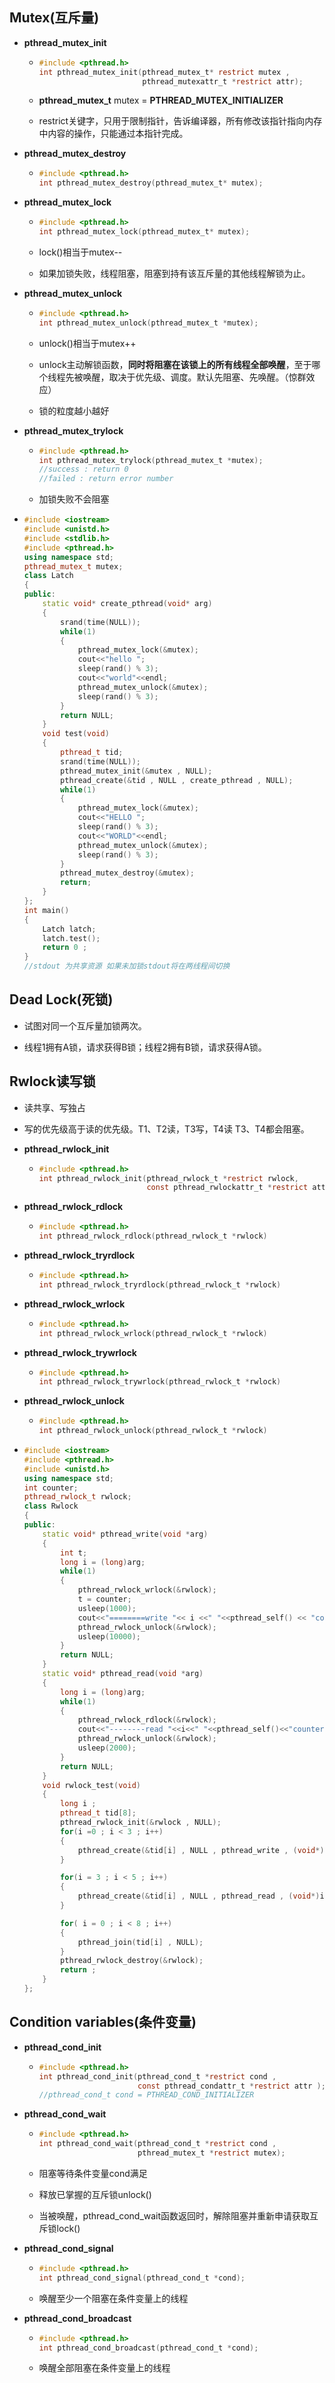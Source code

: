 ## Mutex(互斥量)

- **pthread_mutex_init**

  - ```c
    #include <pthread.h>
    int pthread_mutex_init(pthread_mutex_t* restrict mutex , 
                           pthread_mutexattr_t *restrict attr);
    ```

  - **pthread_mutex_t** mutex = **PTHREAD_MUTEX_INITIALIZER**

  - restrict关键字，只用于限制指针，告诉编译器，所有修改该指针指向内存中内容的操作，只能通过本指针完成。

- **pthread_mutex_destroy**

  - ```c
    #include <pthread.h>
    int pthread_mutex_destroy(pthread_mutex_t* mutex);
    ```

- **pthread_mutex_lock**

  - ```c
    #include <pthread.h>
    int pthread_mutex_lock(pthread_mutex_t* mutex);
    ```

  - lock()相当于mutex--
  - 如果加锁失败，线程阻塞，阻塞到持有该互斥量的其他线程解锁为止。

- **pthread_mutex_unlock**

  - ```c
    #include <pthread.h>
    int pthread_mutex_unlock(pthread_mutex_t *mutex);
    ```

  - unlock()相当于mutex++

  - unlock主动解锁函数，**同时将阻塞在该锁上的所有线程全部唤醒**，至于哪个线程先被唤醒，取决于优先级、调度。默认先阻塞、先唤醒。（惊群效应）

  - 锁的粒度越小越好

- **pthread_mutex_trylock**

  - ```c
    #include <pthread.h>
    int pthread_mutex_trylock(pthread_mutex_t *mutex);
    //success : return 0
    //failed : return error number
    ```

  - 加锁失败不会阻塞

- ```c++
  #include <iostream>
  #include <unistd.h>
  #include <stdlib.h>
  #include <pthread.h>
  using namespace std;
  pthread_mutex_t mutex;
  class Latch
  {
  public:
      static void* create_pthread(void* arg)
      {
          srand(time(NULL));
          while(1)
          {
              pthread_mutex_lock(&mutex);
              cout<<"hello ";
              sleep(rand() % 3);
              cout<<"world"<<endl;
              pthread_mutex_unlock(&mutex);
              sleep(rand() % 3);
          }
          return NULL;
      }
      void test(void)
      {
          pthread_t tid;
          srand(time(NULL));
          pthread_mutex_init(&mutex , NULL);
          pthread_create(&tid , NULL , create_pthread , NULL);
          while(1)
          {
              pthread_mutex_lock(&mutex);
              cout<<"HELLO ";
              sleep(rand() % 3);
              cout<<"WORLD"<<endl;
              pthread_mutex_unlock(&mutex);
              sleep(rand() % 3);
          }
          pthread_mutex_destroy(&mutex);
          return;
      }
  };
  int main()
  {
      Latch latch;
      latch.test();
      return 0 ;
  }
  //stdout 为共享资源 如果未加锁stdout将在两线程间切换
  ```

  

## Dead Lock(死锁)

- 试图对同一个互斥量加锁两次。

- 线程1拥有A锁，请求获得B锁；线程2拥有B锁，请求获得A锁。

## Rwlock读写锁

- 读共享、写独占
- 写的优先级高于读的优先级。T1、T2读，T3写，T4读 T3、T4都会阻塞。

- **pthread_rwlock_init**

  - ```c
    #include <pthread.h>
    int pthread_rwlock_init(pthread_rwlock_t *restrict rwlock,
                            const pthread_rwlockattr_t *restrict attr);
    ```

- **pthread_rwlock_rdlock**

  - ```c
    #include <pthread.h>
    int pthread_rwlock_rdlock(pthread_rwlock_t *rwlock)
    ```

- **pthread_rwlock_tryrdlock**

  - ```c
    #include <pthread.h>
    int pthread_rwlock_tryrdlock(pthread_rwlock_t *rwlock)
    ```

- **pthread_rwlock_wrlock**

  - ```c
    #include <pthread.h>
    int pthread_rwlock_wrlock(pthread_rwlock_t *rwlock)
    ```

- **pthread_rwlock_trywrlock**

  - ```c
    #include <pthread.h>
    int pthread_rwlock_trywrlock(pthread_rwlock_t *rwlock)
    ```

- **pthread_rwlock_unlock**

  - ```c
    #include <pthread.h>
    int pthread_rwlock_unlock(pthread_rwlock_t *rwlock)
    ```

- ```c++
  #include <iostream>
  #include <pthread.h>
  #include <unistd.h>
  using namespace std;
  int counter;
  pthread_rwlock_t rwlock;
  class Rwlock
  {
  public:
      static void* pthread_write(void *arg)
      {
          int t;
          long i = (long)arg;
          while(1)
          {
              pthread_rwlock_wrlock(&rwlock);
              t = counter;
              usleep(1000);
              cout<<"========write "<< i <<" "<<pthread_self() << "counter = "<< t <<" ++counter= "<<++counter<<endl;
              pthread_rwlock_unlock(&rwlock);
              usleep(10000);
          }
          return NULL;
      }
      static void* pthread_read(void *arg)
      {
          long i = (long)arg;
          while(1)
          {
              pthread_rwlock_rdlock(&rwlock);
              cout<<"--------read "<<i<<" "<<pthread_self()<<"counter = "<<counter<<endl;
              pthread_rwlock_unlock(&rwlock);
              usleep(2000);
          }
          return NULL;
      }
      void rwlock_test(void)
      {
          long i ;
          pthread_t tid[8];
          pthread_rwlock_init(&rwlock , NULL);
          for(i =0 ; i < 3 ; i++)
          {
              pthread_create(&tid[i] , NULL , pthread_write , (void*)i);
          }
  
          for(i = 3 ; i < 5 ; i++)
          {
              pthread_create(&tid[i] , NULL , pthread_read , (void*)i);
          }
  
          for( i = 0 ; i < 8 ; i++)
          {
              pthread_join(tid[i] , NULL);
          }
          pthread_rwlock_destroy(&rwlock);
          return ;
      }
  };
  ```

  

## Condition variables(条件变量)

- **pthread_cond_init**

  - ```c
    #include <pthread.h>
    int pthread_cond_init(pthread_cond_t *restrict cond , 
                          const pthread_condattr_t *restrict attr );
    //pthread_cond_t cond = PTHREAD_COND_INITIALIZER
    ```

- **pthread_cond_wait**

  - ```c
    #include <pthread.h>
    int pthread_cond_wait(pthread_cond_t *restrict cond , 
    					  pthread_mutex_t *restrict mutex);
    ```

  - 阻塞等待条件变量cond满足
  - 释放已掌握的互斥锁unlock()
  - 当被唤醒，pthread_cond_wait函数返回时，解除阻塞并重新申请获取互斥锁lock()

- **pthread_cond_signal**

  - ```c
    #include <pthread.h>
    int pthread_cond_signal(pthread_cond_t *cond);
    ```

  - 唤醒至少一个阻塞在条件变量上的线程

- **pthread_cond_broadcast**

  - ```c
    #include <pthread.h>
    int pthread_cond_broadcast(pthread_cond_t *cond);
    ```

  - 唤醒全部阻塞在条件变量上的线程

